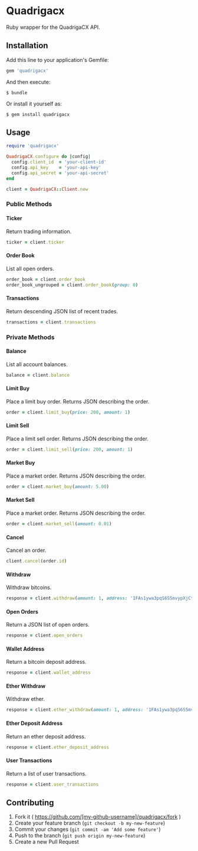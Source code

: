 # Quadrigacx

Ruby wrapper for the QuadrigaCX API.

## Installation

Add this line to your application's Gemfile:

```ruby
gem 'quadrigacx'
```

And then execute:

    $ bundle

Or install it yourself as:

    $ gem install quadrigacx

## Usage

```ruby
require 'quadrigacx'

QuadrigaCX.configure do |config|
  config.client_id  = 'your-client-id'
  config.api_key    = 'your-api-key'
  config.api_secret = 'your-api-secret'
end

client = QuadrigaCX::Client.new
```

### Public Methods

#### Ticker

Return trading information.

```ruby
ticker = client.ticker
```

#### Order Book

List all open orders.

```ruby
order_book = client.order_book
order_book_ungrouped = client.order_book(group: 0)
```

#### Transactions

Return descending JSON list of recent trades.

```ruby
transactions = client.transactions
```

### Private Methods

#### Balance

List all account balances.

```ruby
balance = client.balance
```

#### Limit Buy

Place a limit buy order. Returns JSON describing the order.

```ruby
order = client.limit_buy(price: 200, amount: 1)
```

#### Limit Sell

Place a limit sell order. Returns JSON describing the order.

```ruby
order = client.limit_sell(price: 200, amount: 1)
```

#### Market Buy

Place a market order. Returns JSON describing the order.

```ruby
order = client.market_buy(amount: 5.00)
```

#### Market Sell

Place a market order. Returns JSON describing the order.

```ruby
order = client.market_sell(amount: 0.01)
```

#### Cancel

Cancel an order.

```ruby
client.cancel(order.id)
```

#### Withdraw

Withdraw bitcoins.

```ruby
response = client.withdraw(amount: 1, address: '1FAs1ywa3pqS6S5mvypXjCtHAzwCkymNUX')
```

#### Open Orders

Return a JSON list of open orders.

```ruby
response = client.open_orders
```

#### Wallet Address

Return a bitcoin deposit address.

```ruby
response = client.wallet_address
```

#### Ether Withdraw

Withdraw ether.

```ruby
response = client.ether_withdraw(amount: 1, address: '1FAs1ywa3pqS6S5mvypXjCtHAzwCkymNUX')
```

#### Ether Deposit Address

Return an ether deposit address.

```ruby
response = client.ether_deposit_address
```

#### User Transactions

Return a list of user transactions.

```ruby
response = client.user_transactions
```

## Contributing

1. Fork it ( https://github.com/[my-github-username]/quadrigacx/fork )
2. Create your feature branch (`git checkout -b my-new-feature`)
3. Commit your changes (`git commit -am 'Add some feature'`)
4. Push to the branch (`git push origin my-new-feature`)
5. Create a new Pull Request
